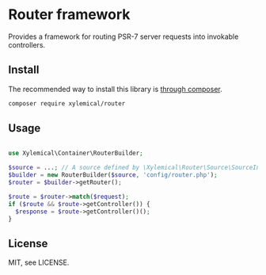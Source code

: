 # Router framework

Provides a framework for routing PSR-7 server requests into invokable controllers.

## Install

The recommended way to install this library is [through composer](http://getcomposer.org).

```sh
composer require xylemical/router
```

## Usage

```php

use Xylemical\Container\RouterBuilder;

$source = ...; // A source defined by \Xylemical\Router\Source\SourceInterface.
$builder = new RouterBuilder($source, 'config/router.php');
$router = $builder->getRouter();

$route = $router->match($request);
if ($route && $route->getController()) {
  $response = $route->getController()();
}
```

## License

MIT, see LICENSE.
